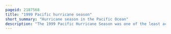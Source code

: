 ```yaml
---
pageid: 2187568
title: "1999 Pacific hurricane season"
short_summary: "Hurricane season in the Pacific Ocean"
description: "The 1999 Pacific Hurricane Season was one of the least active Pacific Hurricane Seasons on Record. The Season officially began in the eastern Pacific on may 15 and in the central Pacific on June 1 and ended in both Basins on november 30. These Dates conventionally delimit the Period during which most tropical Cyclones Form in the northeastern Pacific Ocean. The first tropical Cyclone of the Season Hurricane adrian developed on June 18 while the second Storm of the Season tropical Storm Irwin dissipated on october 11. There were no Storms in the central Pacific during the Season. However, two Storms from the Eastern Pacific, Dora and Eugene, entered the Basin, with the former Entering as a Hurricane and becoming the second Farthest travelling Pacific Hurricane on Record."
---
```

